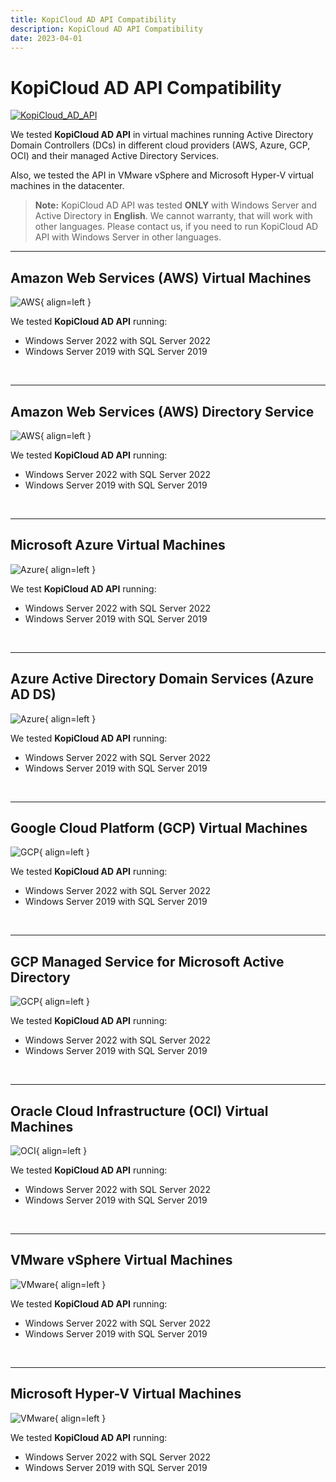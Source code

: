 ```yaml
---
title: KopiCloud AD API Compatibility
description: KopiCloud AD API Compatibility
date: 2023-04-01
---
```


# KopiCloud AD API Compatibility

[![KopiCloud_AD_API](https://img.shields.io/badge/kopiCloud_ad-v1.0+-blueviolet.svg)](https://adapi.kopicloud.com)

We tested **KopiCloud AD API** in virtual machines running Active Directory Domain Controllers (DCs) in different cloud providers (AWS, Azure, GCP, OCI) and their managed Active Directory Services.

Also, we tested the API in VMware vSphere and Microsoft Hyper-V virtual machines in the datacenter.

> **Note:** KopiCloud AD API was tested **ONLY** with Windows Server and Active Directory in **English**. We cannot warranty, that will work with other languages. Please contact us, if you need to run KopiCloud AD API with Windows Server in other languages.

----

## Amazon Web Services (AWS) Virtual Machines


![AWS](https://adapihelp.kopicloud.com.com/assets/docs/platform-aws-vm.png){ align=left }

We tested **KopiCloud AD API** running:

- Windows Server 2022 with SQL Server 2022
- Windows Server 2019 with SQL Server 2019

<br />

----

## Amazon Web Services (AWS) Directory Service

![AWS](https://adapihelp.kopicloud.com.com/assets/docs/platform-aws-directory-service.png){ align=left }

We tested **KopiCloud AD API** running:

- Windows Server 2022 with SQL Server 2022
- Windows Server 2019 with SQL Server 2019

<br />

----

## Microsoft Azure Virtual Machines

![Azure](https://adapihelp.kopicloud.com.com/assets/docs/platform-azure-vm.png){ align=left }

We test **KopiCloud AD API** running:

- Windows Server 2022 with SQL Server 2022
- Windows Server 2019 with SQL Server 2019

<br />

----

## Azure Active Directory Domain Services (Azure AD DS)

![Azure](https://adapihelp.kopicloud.com.com/assets/docs/platform-azure-active-directory-domain-services.png){ align=left }

We tested **KopiCloud AD API** running:

- Windows Server 2022 with SQL Server 2022
- Windows Server 2019 with SQL Server 2019

<i class="fa-solid fa-circle-check"></i>

<br />

----

## Google Cloud Platform (GCP) Virtual Machines

![GCP](https://adapihelp.kopicloud.com.com/assets/docs/platform-gcp-vm.png){ align=left }

We tested **KopiCloud AD API** running:

- Windows Server 2022 with SQL Server 2022
- Windows Server 2019 with SQL Server 2019

<br />

----

## GCP Managed Service for Microsoft Active Directory

![GCP](https://adapihelp.kopicloud.com.com/assets/docs/platform-gcp-managed-service-microsoft-active-directory.png){ align=left }

We tested **KopiCloud AD API** running:

- Windows Server 2022 with SQL Server 2022
- Windows Server 2019 with SQL Server 2019

<br />

----

## Oracle Cloud Infrastructure (OCI) Virtual Machines

![OCI](https://adapihelp.kopicloud.com.com/assets/docs/platform-oracle-cloud.png){ align=left }

We tested **KopiCloud AD API** running:

- Windows Server 2022 with SQL Server 2022
- Windows Server 2019 with SQL Server 2019

<br />

----

## VMware vSphere Virtual Machines

![VMware](https://adapihelp.kopicloud.com.com/assets/docs/platform-vmware-vsphere.png){ align=left }

We tested **KopiCloud AD API** running:

- Windows Server 2022 with SQL Server 2022
- Windows Server 2019 with SQL Server 2019

<br />

----

## Microsoft Hyper-V Virtual Machines

![VMware](https://adapihelp.kopicloud.com.com/assets/docs/platform-hyper-v.png){ align=left }

We tested **KopiCloud AD API** running:

- Windows Server 2022 with SQL Server 2022
- Windows Server 2019 with SQL Server 2019



